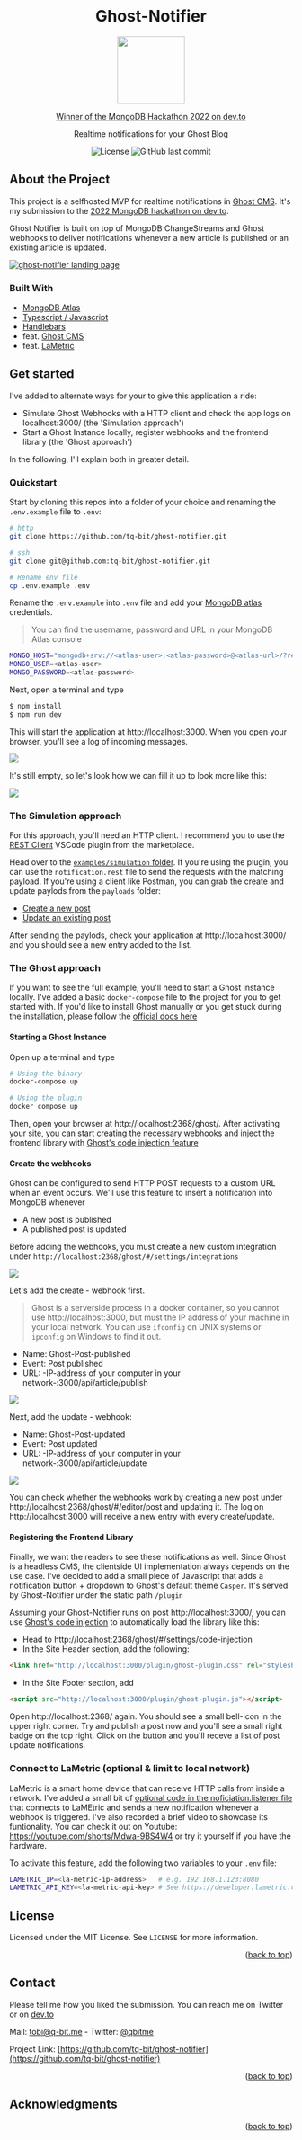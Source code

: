 <div id="top"></div>

<!-- PROJECT LOGO -->
<br />
<div align="center">

  <h1 align="center">Ghost-Notifier</h1>

  <a href="https://dev.to/devteam/mongodb-atlas-hackathon-2022-winners-announced-iib">
    <div align="center">
      <img height="120" width="120" src="https://res.cloudinary.com/practicaldev/image/fetch/s--Rc2eEGZs--/c_limit,f_auto,fl_progressive,q_80,w_180/https://dev-to-uploads.s3.amazonaws.com/uploads/badge/badge_image/207/mongowinner.png" />
      <p>Winner of the MongoDB Hackathon 2022 on dev.to</p>
    </div>
  </a>

  <p align="center">
    Realtime notifications for your Ghost Blog
  </p>
  <div align="center">
    <img alt="License" src="https://img.shields.io/github/license/tq-bit/ville-de-cuisines?style=plastic&logo=MIT"/>
    <img alt="GitHub last commit" src="https://img.shields.io/github/last-commit/tq-bit/ghost-notifier?style=plastic&logo=git"/>
  </div>
</div>

## About the Project

This project is a selfhosted MVP for realtime notifications in [Ghost CMS](https://ghost.org/). It's my submission to the [2022 MongoDB hackathon on dev.to](https://dev.to/devteam/announcing-the-mongodb-atlas-hackathon-2022-on-dev-2107).

Ghost Notifier is built on top of MongoDB ChangeStreams and Ghost webhooks to deliver notifications whenever a new article is published or an existing article is updated.

[![ghost-notifier landing page][product-screenshot]](#)

### Built With

- [MongoDB Atlas](https://www.mongodb.com/atlas)
- [Typescript / Javascript](https://www.typescriptlang.org/)
- [Handlebars](https://handlebarsjs.com/guide/)
- feat. [Ghost CMS](https://ghost.org/)
- feat. [LaMetric](https://lametric.com/)


## Get started

I've added to alternate ways for your to give this application a ride:

- Simulate Ghost Webhooks with a HTTP client and check the app logs on localhost:3000/ (the 'Simulation approach')
- Start a Ghost Instance locally, register webhooks and the frontend library (the 'Ghost approach')

In the following, I'll explain both in greater detail.

### Quickstart

Start by cloning this repos into a folder of your choice and renaming the `.env.example` file to `.env`:

```sh
# http
git clone https://github.com/tq-bit/ghost-notifier.git

# ssh
git clone git@github.com:tq-bit/ghost-notifier.git

# Rename env file
cp .env.example .env
```

Rename the `.env.example` into `.env` file and add your [MongoDB atlas](https://www.mongodb.com/atlas) credentials.

> You can find the username, password and URL in your MongoDB Atlas console

```sh
MONGO_HOST="mongodb+srv://<atlas-user>:<atlas-password>@<atlas-url>/?retryWrites=true&w=majority"
MONGO_USER=<atlas-user>
MONGO_PASSWORD=<atlas-password>
```

Next, open a terminal and type

```sh
$ npm install
$ npm run dev
```

This will start the application at http://localhost:3000. When you open your browser, you'll see a log of incoming messages.

![](https://raw.githubusercontent.com/tq-bit/ghost-notifier/master/assets/images/ghost-notifier-ui-empty.png)

It's still empty, so let's look how we can fill it up to look more like this:

![](https://raw.githubusercontent.com/tq-bit/ghost-notifier/master/assets/images/ghost-notifier-ui.png)


### The Simulation approach

For this approach, you'll need an HTTP client. I recommend you to use the [REST Client](https://marketplace.visualstudio.com/items?itemName=humao.rest-client) VSCode plugin from the marketplace.

Head over to the [`examples/simulation` folder](https://github.com/tq-bit/ghost-notifier/tree/master/examples/simulation/payloads). If you're using the plugin, you can use the `notification.rest` file to send the requests with the matching payload. If you're using a client like Postman, you can grab the create and update paylods from the `payloads` folder:

- [Create a new post](https://github.com/tq-bit/ghost-notifier/blob/master/examples/simulation/payloads/create-post.json)
- [Update an existing post](https://github.com/tq-bit/ghost-notifier/blob/master/examples/simulation/payloads/update-post.json)

After sending the paylods, check your application at http://localhost:3000/ and you should see a new entry added to the list.

### The Ghost approach

If you want to see the full example, you'll need to start a Ghost instance locally. I've added a basic `docker-compose` file to the project for you to get started with. If you'd like to install Ghost manually or you get stuck during the installation, please follow the [official docs here](https://ghost.org/docs/install/)

#### Starting a Ghost Instance

Open up a terminal and type

```sh
# Using the binary
docker-compose up

# Using the plugin
docker compose up
```

Then, open your browser at http://localhost:2368/ghost/. After activating your site, you can start creating the necessary webhooks and inject the frontend library with [Ghost's code injection feature](https://ghost.org/tutorials/use-code-injection-in-ghost/)

#### Create the webhooks

Ghost can be configured to send HTTP POST requests to a custom URL when an event occurs. We'll use this feature to insert a notification into MongoDB whenever

- A new post is published
- A published post is updated

Before adding the webhooks, you must create a new custom integration under `http://localhost:2368/ghost/#/settings/integrations`

![](https://raw.githubusercontent.com/tq-bit/ghost-notifier/master/assets/images/ghost-notifier-create-integration.gif)

Let's add the create - webhook first.

> Ghost is a serverside process in a docker container, so you cannot use http://localhost:3000, but must the IP address of your machine in your local network. You can use `ifconfig` on UNIX systems or `ipconfig` on Windows to find it out.

- Name: Ghost-Post-published
- Event: Post published
- URL: -IP-address of your computer in your network-:3000/api/article/publish

![](https://raw.githubusercontent.com/tq-bit/ghost-notifier/master/assets/images/ghost-notifier-create-integration.gif)

Next, add the update - webhook:

- Name: Ghost-Post-updated
- Event: Post updated
- URL: -IP-address of your computer in your network-:3000/api/article/update

![](https://raw.githubusercontent.com/tq-bit/ghost-notifier/master/assets/images/ghost-notifier-create-webhook-update.gif)

You can check whether the webhooks work by creating a new post under http://localhost:2368/ghost/#/editor/post and updating it. The log on http://localhost:3000 will receive a new entry with every create/update.

#### Registering the Frontend Library

Finally, we want the readers to see these notifications as well. Since Ghost is a headless CMS, the clientside UI implementation always depends on the use case. I've decided to add a small piece of Javascript that adds a notification button + dropdown to Ghost's default theme `Casper`. It's served by Ghost-Notifier under the static path `/plugin`

Assuming your Ghost-Notifier runs on post http://localhost:3000/, you can use [Ghost's code injection](https://ghost.org/tutorials/use-code-injection-in-ghost/) to automatically load the library like this:

- Head to http://localhost:2368/ghost/#/settings/code-injection
- In the Site Header section, add the following:


```html
<link href="http://localhost:3000/plugin/ghost-plugin.css" rel="stylesheet">
```

- In the Site Footer section, add

```html
<script src="http://localhost:3000/plugin/ghost-plugin.js"></script>
```

Open http://localhost:2368/ again. You should see a small bell-icon in the upper right corner. Try and publish a post now and you'll see a small right badge on the top right. Click on the button and you'll receve a list of post update notifications.


### Connect to LaMetric (optional & limit to local network)

LaMetric is a smart home device that can receive HTTP calls from inside a network. I've added a small bit of [optional code in the noficiation.listener file](https://github.com/tq-bit/ghost-notifier/blob/master/src/realtime/notification.listener.ts#L93) that connects to LaMEtric and sends a new notification whenever a webhook is triggered. I've also recorded a brief video to showcase its funtionality. You can check it out on Youtube: https://youtube.com/shorts/Mdwa-9BS4W4 or try it yourself if you have the hardware.

To activate this feature, add the following two variables to your `.env` file:

```sh
LAMETRIC_IP=<la-metric-ip-address>   # e.g. 192.168.1.123:8080
LAMETRIC_API_KEY=<la-metric-api-key> # See https://developer.lametric.com/ for more info
```

<!-- LICENSE -->
## License

Licensed under the MIT License. See `LICENSE` for more information.

<p align="right">(<a href="#top">back to top</a>)</p>



<!-- CONTACT -->
## Contact

Please tell me how you liked the submission. You can reach me on Twitter or on [dev.to](https://dev.to/tqbit)


Mail: [tobi@q-bit.me](mailto:tobi@q-bit.me) - Twitter: [@qbitme](https://twitter.com/qbitme)

Project Link: [https://github.com/tq-bit/ghost-notifier](https://github.com/tq-bit/ghost-notifier)

<p align="right">(<a href="#top">back to top</a>)</p>

<!-- ACKNOWLEDGMENTS -->
## Acknowledgments



<p align="right">(<a href="#top">back to top</a>)</p>



<!-- MARKDOWN LINKS & IMAGES -->
<!-- https://www.markdownguide.org/basic-syntax/#reference-style-links -->
[product-screenshot]: assets/images/ghost-notifier-update.gif
